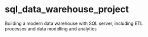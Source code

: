 # sql_data_warehouse_project
Building a modern data warehouse with SQL server, including ETL processes and data modelling and analytics
